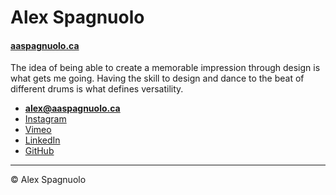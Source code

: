 # Alex Spagnuolo

#### [aaspagnuolo.ca](https://aaspagnuolo.ca)

The idea of being able to create a memorable impression through design is what gets me going. Having the skill to design and dance to the beat of different drums is what defines versatility.

- **[alex@aaspagnuolo.ca](mailto:alex@aaspagnuolo.ca)**
- [Instagram](https://instagram.com/aaspagnuolo.design)
- [Vimeo](https://vimeo.com/aaspagnuolo)
- [LinkedIn](https://www.linkedin.com/in/aaspagnuolo/)
- [GitHub](https://github.com/AlexSpagnuolo)

---

© Alex Spagnuolo
